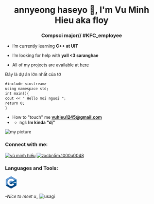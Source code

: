 <h1 align="center">annyeong haseyo 👋, I'm Vu Minh Hieu aka floy</h1>
<h3 align="center">Compsci major// #KFC_employee</h3>

-  I’m currently learning **C++ at UIT**

-  I’m looking for help with **yall <3 saranghae**

-  All of my projects are available at [here](https://blank.page/)

Đây là dự án lớn nhất của tớ  
```
#include <iostream>
using namespace std;
int main(){
cout << " Hello moi nguoi ";
return 0;
}

```
-  How to "touch" me **vuhieu1245@gmail.com**
-   - ngl: **Im kinda "dị"**
 
      
 
    
  ![my picture](https://i.pinimg.com/564x/49/90/f8/4990f8d51e0c4e73f33f6ec1b9e8c05b.jpg)
 

<h3 align="left">Connect with me:</h3>
<p align="left">
<a href="https://fb.com/vũ minh hiếu" target="blank"><img align="center" src="https://raw.githubusercontent.com/rahuldkjain/github-profile-readme-generator/master/src/images/icons/Social/facebook.svg" alt="vũ minh hiếu" height="30" width="40" /></a>
<a href="https://instagram.com/zxcbn5m.1000u0048" target="blank"><img align="center" src="https://raw.githubusercontent.com/rahuldkjain/github-profile-readme-generator/master/src/images/icons/Social/instagram.svg" alt="zxcbn5m.1000u0048" height="30" width="40" /></a>
</p>

<h3 align="left">Languages and Tools:</h3>
<p align="left"> <a href="https://www.w3schools.com/cpp/" target="_blank" rel="noreferrer"> <img src="https://raw.githubusercontent.com/devicons/devicon/master/icons/cplusplus/cplusplus-original.svg" alt="cplusplus" width="40" height="40"/> </a> </p>    


-*Nice to meet u*_
![usagi](https://media3.giphy.com/media/v1.Y2lkPTc5MGI3NjExMHowZ3hnaHpyOGhhc2x0aTU2cGY5c3RxMHc0NXoxNWZpampvejR0NiZlcD12MV9pbnRlcm5hbF9naWZfYnlfaWQmY3Q9Zw/3NdMwuV3BfW6j2iT5m/giphy.webp)
